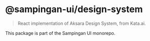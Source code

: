 # @sampingan-ui/design-system

> React implementation of Aksara Design System, from Kata.ai.

This package is part of the Sampingan UI monorepo.
